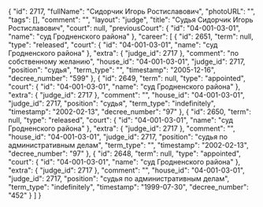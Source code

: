 {
    "id": 2717,
    "fullName": "Сидорчик Игорь Ростиславович",
    "photoURL": "",
    "tags": [],
    "comment": "",
    "layout": "judge",
    "title": "Судья Сидорчик Игорь Ростиславович",
    "court": null,
    "previousCourt": {
        "id": "04-001-03-01",
        "name": "суд Гродненского района"
    },
    "career": [
        {
            "id": 2651,
            "term": null,
            "type": "released",
            "court": {
                "id": "04-001-03-01",
                "name": "суд Гродненского района"
            },
            "extra": {
                "judge_id": 2717
            },
            "comment": "по собственному желанию",
            "house_id": "04-001-03-01",
            "judge_id": 2717,
            "position": "судья",
            "term_type": "",
            "timestamp": "2005-12-16",
            "decree_number": "599"
        },
        {
            "id": 2649,
            "term": null,
            "type": "appointed",
            "court": {
                "id": "04-001-03-01",
                "name": "суд Гродненского района"
            },
            "extra": {
                "judge_id": 2717
            },
            "comment": "",
            "house_id": "04-001-03-01",
            "judge_id": 2717,
            "position": "судья",
            "term_type": "indefinitely",
            "timestamp": "2002-02-13",
            "decree_number": "97"
        },
        {
            "id": 2650,
            "term": null,
            "type": "released",
            "court": {
                "id": "04-001-03-01",
                "name": "суд Гродненского района"
            },
            "extra": {
                "judge_id": 2717
            },
            "comment": "",
            "house_id": "04-001-03-01",
            "judge_id": 2717,
            "position": "судья по административным делам",
            "term_type": "",
            "timestamp": "2002-02-13",
            "decree_number": "97"
        },
        {
            "id": 2648,
            "term": null,
            "type": "appointed",
            "court": {
                "id": "04-001-03-01",
                "name": "суд Гродненского района"
            },
            "extra": {
                "judge_id": 2717
            },
            "comment": "",
            "house_id": "04-001-03-01",
            "judge_id": 2717,
            "position": "судья по административным делам",
            "term_type": "indefinitely",
            "timestamp": "1999-07-30",
            "decree_number": "452"
        }
    ]
}
